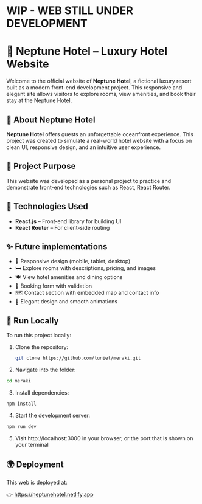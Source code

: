# WIP - WEB STILL UNDER DEVELOPMENT
# 🏨 Neptune Hotel – Luxury Hotel Website

Welcome to the official website of **Neptune Hotel**, a fictional luxury resort built as a modern front-end development project. This responsive and elegant site allows visitors to explore rooms, view amenities, and book their stay at the Neptune Hotel.

## 🌊 About Neptune Hotel

**Neptune Hotel** offers guests an unforgettable oceanfront experience. This project was created to simulate a real-world hotel website with a focus on clean UI, responsive design, and an intuitive user experience.

## 🎯 Project Purpose

This website was developed as a personal project to practice and demonstrate front-end technologies such as React, React Router.

## 🚀 Technologies Used

- **React.js** – Front-end library for building UI
- **React Router** – For client-side routing

## ✨ Future implementations

- 📱 Responsive design (mobile, tablet, desktop)
- 🛏️ Explore rooms with descriptions, pricing, and images
- 🍽️ View hotel amenities and dining options
- 📅 Booking form with validation
- 🗺️ Contact section with embedded map and contact info
- 🎨 Elegant design and smooth animations

## 🧠 Run Locally

To run this project locally:

1. Clone the repository:
   ```bash
   git clone https://github.com/tuniet/meraki.git
   ```
   
2. Navigate into the folder:
  ```bash
  cd meraki
  ```

3. Install dependencies:
  ```bash
  npm install
  ```

4. Start the development server:
  ```bash
  npm run dev
  ```

5. Visit http://localhost:3000 in your browser, or the port that is shown on your terminal

## 🌍 Deployment
This web is deployed at:

👉 https://neptunehotel.netlify.app
